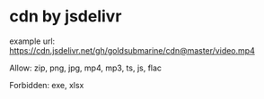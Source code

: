 # cdn by jsdelivr

example url: https://cdn.jsdelivr.net/gh/goldsubmarine/cdn@master/video.mp4

Allow: zip, png, jpg, mp4, mp3, ts, js, flac

Forbidden: exe, xlsx
